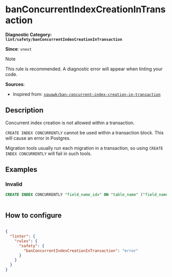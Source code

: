 # banConcurrentIndexCreationInTransaction
**Diagnostic Category: `lint/safety/banConcurrentIndexCreationInTransaction`**

**Since**: `vnext`

> [!NOTE]
> This rule is recommended. A diagnostic error will appear when linting your code.

**Sources**: 
- Inspired from: <a href="https://squawkhq.com/docs/ban-concurrent-index-creation-in-transaction" target="_blank"><code>squawk/ban-concurrent-index-creation-in-transaction</code></a>

## Description
Concurrent index creation is not allowed within a transaction.

`CREATE INDEX CONCURRENTLY` cannot be used within a transaction block. This will cause an error in Postgres.

Migration tools usually run each migration in a transaction, so using `CREATE INDEX CONCURRENTLY` will fail in such tools.

## Examples

### Invalid

```sql
CREATE INDEX CONCURRENTLY "field_name_idx" ON "table_name" ("field_name");
```

```sh
```

## How to configure
```json

{
  "linter": {
    "rules": {
      "safety": {
        "banConcurrentIndexCreationInTransaction": "error"
      }
    }
  }
}

```
